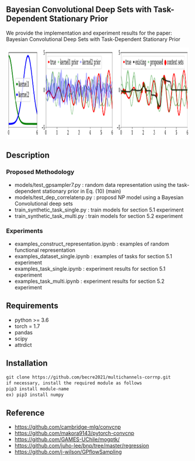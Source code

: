 <!-- ![Demonstration of a ConvCNP](https://github.com/cambridge-mlg/convcnp/blob/master/demo_images/convcnp.gif) -->



##  Bayesian Convolutional Deep Sets with Task-Dependent Stationary Prior

We provide the implementation and experiment results for the paper: Bayesian Convolutional Deep Sets with Task-Dependent Stationary Prior

<p align="center">
    <img src="https://github.com/becre2021/multichannels-corrnp/blob/main/img/concept.pdf" width="500" height="250">
</p>

 
## Description

### Proposed Methodology

* models/test_gpsampler7.py : random data representation using the task-dependent stationary prior  in Eq. (10) (main)
* models/test_dep_correlatenp.py : proposd NP model using a Bayesian Convolutional deep sets 
* train_synthetic_task_single.py : train models for section 5.1 experiment
* train_synthetic_task_multi.py : train models for section 5.2 experiment


### Experiments
* examples_construct_representation.ipynb : examples of random functional representation
* examples_dataset_single.ipynb : examples of tasks for section 5.1 experiment
* examples_task_single.ipynb : experiment results for section 5.1 experiment
* examples_task_multi.ipynb : experiment results for section 5.2 experiment


## Requirements

* python >= 3.6
* torch = 1.7
* pandas
* scipy
* attrdict


## Installation

    git clone https://github.com/becre2021/multichannels-corrnp.git
    if necessary, install the required module as follows
    pip3 install module-name
    ex) pip3 install numpy 


## Reference 

* https://github.com/cambridge-mlg/convcnp
* https://github.com/makora9143/pytorch-convcnp 
* https://github.com/GAMES-UChile/mogptk/
* https://github.com/juho-lee/bnp/tree/master/regression
* https://github.com/j-wilson/GPflowSampling




